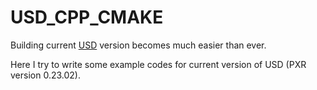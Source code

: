 # USD_CPP_CMAKE

Building current [USD](https://github.com/PixarAnimationStudios/USD) version becomes much easier than ever. 

Here I try to write some example codes for current version of USD (PXR version 0.23.02).


